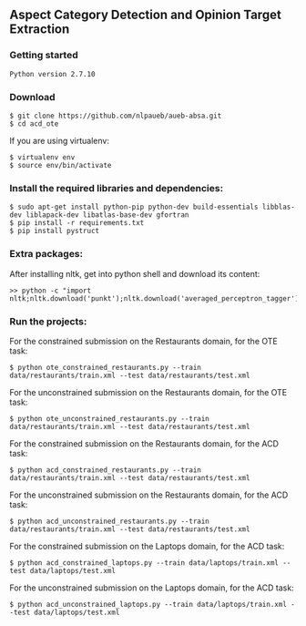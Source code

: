 ## Aspect Category Detection and Opinion Target Extraction

### Getting started

```
Python version 2.7.10
```

### Download

```
$ git clone https://github.com/nlpaueb/aueb-absa.git
$ cd acd_ote
```

If you are using virtualenv:

```
$ virtualenv env
$ source env/bin/activate
```

### Install the required libraries and dependencies:

```
$ sudo apt-get install python-pip python-dev build-essentials libblas-dev liblapack-dev libatlas-base-dev gfortran
$ pip install -r requirements.txt
$ pip install pystruct
```

### Extra packages:

After installing nltk, get into python shell and download its content:

```
>> python -c "import nltk;nltk.download('punkt');nltk.download('averaged_perceptron_tagger')"
```

### Run the projects:

For the constrained submission on the Restaurants domain, for the OTE task:

```
$ python ote_constrained_restaurants.py --train data/restaurants/train.xml --test data/restaurants/test.xml 
```

For the unconstrained submission on the Restaurants domain, for the OTE task:

```
$ python ote_unconstrained_restaurants.py --train data/restaurants/train.xml --test data/restaurants/test.xml 
```

For the constrained submission on the Restaurants domain, for the ACD task:

```
$ python acd_constrained_restaurants.py --train data/restaurants/train.xml --test data/restaurants/test.xml 
```

For the unconstrained submission on the Restaurants domain, for the ACD task:

```
$ python acd_unconstrained_restaurants.py --train data/restaurants/train.xml --test data/restaurants/test.xml 
```

For the constrained submission on the Laptops domain, for the ACD task:

```
$ python acd_constrained_laptops.py --train data/laptops/train.xml --test data/laptops/test.xml 
```

For the unconstrained submission on the Laptops domain, for the ACD task:

```
$ python acd_unconstrained_laptops.py --train data/laptops/train.xml --test data/laptops/test.xml 
```


